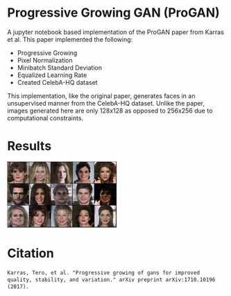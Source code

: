 # Progressive Growing GAN (ProGAN)
A jupyter notebook based implementation of the ProGAN paper from Karras et al. This paper implemented the following:
- Progressive Growing
- Pixel Normalization
- Minibatch Standard Deviation
- Equalized Learning Rate
- Created CelebA-HQ dataset

This implementation, like the original paper, generates faces in an unsupervised manner from the CelebA-HQ dataset. Unlike the paper, images generated here are only 128x128 as opposed to 256x256 due to computational constraints.

# Results

<img width="50%" src="../../Photos/GANs/ProGAN.jpeg" />


# Citation
```
Karras, Tero, et al. "Progressive growing of gans for improved quality, stability, and variation." arXiv preprint arXiv:1710.10196 (2017).
```
